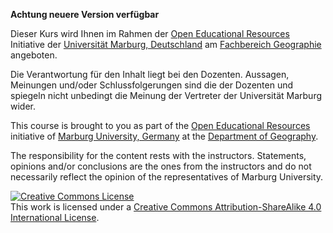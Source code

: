**Achtung neuere Version verfügbar**

Dieser Kurs wird Ihnen im Rahmen der [Open Educational Resources](https://oer.uni-marburg.de) Initiative der [Universität Marburg, Deutschland](https://www.uni-marburg.de/de) am [Fachbereich Geographie](https://www.uni-marburg.de/fb19) angeboten. 

Die Verantwortung für den Inhalt liegt bei den Dozenten. Aussagen, Meinungen und/oder Schlussfolgerungen sind die der Dozenten und spiegeln nicht unbedingt die Meinung der Vertreter der Universität Marburg wider. 


This course is brought to you as part of the [Open Educational Resources](https://oer.uni-marburg.de) initiative of [Marburg University, Germany](https://www.uni-marburg.de/de) at the [Department of Geography](https://www.uni-marburg.de/fb19).

The responsibility for the content rests with the instructors. Statements, opinions and/or conclusions are the ones from the instructors and do not necessarily reflect the opinion of the representatives of Marburg University.  

<a rel="license" href="http://creativecommons.org/licenses/by-sa/4.0/"><img alt="Creative Commons License" style="border-width:0" src="https://i.creativecommons.org/l/by-sa/4.0/88x31.png" /></a><br />This work is licensed under a <a rel="license" href="http://creativecommons.org/licenses/by-sa/4.0/">Creative Commons Attribution-ShareAlike 4.0 International License</a>.
